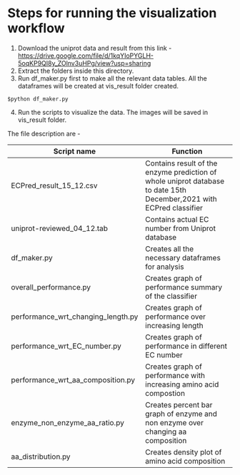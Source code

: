 # Steps for running the visualization workflow

1. Download the uniprot data and result from this link - https://drive.google.com/file/d/1kqYIoPYGLH-5oqKP9QI8y_ZOlnv3uHPg/view?usp=sharing
2. Extract the folders inside this directory. 
3. Run df_maker.py first to make all the relevant data tables. All the dataframes will be created at vis_result folder created. 
```
$python df_maker.py
```
4. Run the scripts to visualize the data. The images will be saved in vis_result folder. 

The file description are - 

| Script name  | Function |
| --------------- | ------------- |
| ECPred_result_15_12.csv  | Contains result of the enzyme prediction of whole uniprot database to date 15th December,2021 with ECPred classifier  |
| uniprot-reviewed_04_12.tab  | Contains actual EC number from Uniprot database  |
| df_maker.py | Creates all the necessary dataframes for analysis |
| overall_performance.py | Creates graph of performance summary of the classifier | 
| performance_wrt_changing_length.py | Creates graph of performance over increasing length | 
| performance_wrt_EC_number.py | Creates graph of performance in different EC number | 
| performance_wrt_aa_composition.py | Creates graph of performance with increasing amino acid compostion | 
| enzyme_non_enzyme_aa_ratio.py | Creates percent bar graph of enzyme and non enzyme over changing aa composition | 
| aa_distribution.py | Creates density plot of amino acid composition | 
